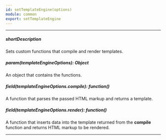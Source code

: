 ```yaml
---
id: setTemplateEngine(options)
module: common
export: setTemplateEngine
---
```

---
##### shortDescription
Sets custom functions that compile and render templates.

##### param(templateEngineOptions): Object
An object that contains the functions.

##### field(templateEngineOptions.compile): function()
A function that parses the passed HTML markup and returns a template.

##### field(templateEngineOptions.render): function()
A function that inserts data into the template returned from the **compile** function and returns HTML markup to be rendered.

---
